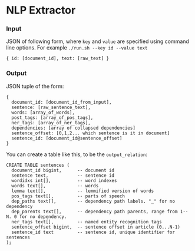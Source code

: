 # NLP Extractor

### Input

JSON of following form, where `key` and `value` are specified using command line options. For example `./run.sh --key id --value text`

    { id: [document_id], text: [raw_text] }

### Output

JSON tuple of the form:

    {
      document_id: [document_id_from_input],
      sentence: [raw_sentence_text],
      words: [array_of_words],
      post_tags: [array_of_pos_tags],
      ner_tags: [array_of_ner_tags],
      dependencies: [array of collapsed dependencies]
      sentence_offset: [0,1,2... which sentence is it in document]
      sentence_id: [document_id@sentence_offset]
    }

You can create a table like this, to be the `output_relation`:

    CREATE TABLE sentences (
      document_id bigint,      -- document id
      sentence text,           -- sentence id
      wordidxs int[],          -- word indexes
      words text[],            -- words
      lemma text[],            -- lemmified version of words
      pos_tags text[],         -- parts of speech
      dep_paths text[],        -- dependency path labels. "_" for no dependency
      dep_parents text[],      -- dependency path parents, range from 1--N. 0 for no dependency.
      ner_tags text[],         -- named entity recognition tags
      sentence_offset bigint,  -- sentence offset in article (0...N-1)
      sentence_id text         -- sentence id, unique identifier for sentences
    );
